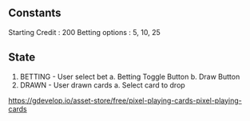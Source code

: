 ## Constants
Starting Credit : 200
Betting options : 5, 10, 25

## State
1. BETTING - User select bet
   a. Betting Toggle Button
   b. Draw Button
2. DRAWN - User drawn cards
   a. Select card to drop

https://gdevelop.io/asset-store/free/pixel-playing-cards-pixel-playing-cards
